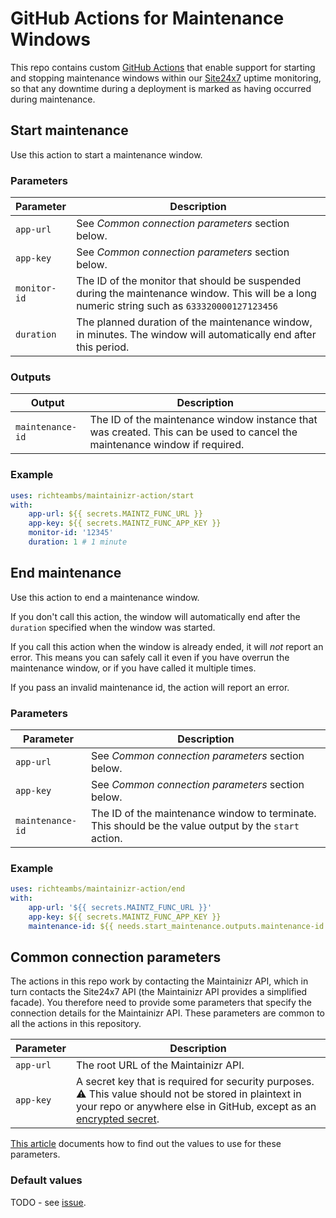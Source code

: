 # GitHub Actions for Maintenance Windows

This repo contains custom [GitHub Actions](https://docs.github.com/en/actions) that enable support
for starting and stopping maintenance windows within our [Site24x7](https://www.site24x7.com/)
uptime monitoring, so that any downtime during a deployment is marked as having occurred during
maintenance.

## Start maintenance

Use this action to start a maintenance window.

### Parameters

| Parameter | Description  |
| --------- | ------------ |
| `app-url` | See _Common connection parameters_ section below. |
| `app-key` | See _Common connection parameters_ section below. |
| `monitor-id` | The ID of the monitor that should be suspended during the maintenance window. This will be a long numeric string such as `633320000127123456` |
| `duration` | The planned duration of the maintenance window, in minutes. The window will automatically end after this period. |

### Outputs

| Output           | Description  |
| ---------------- | ------------ |
| `maintenance-id` | The ID of the maintenance window instance that was created. This can be used to cancel the maintenance window if required. |

### Example

```yaml
uses: richteambs/maintainizr-action/start
with:
    app-url: ${{ secrets.MAINTZ_FUNC_URL }}
    app-key: ${{ secrets.MAINTZ_FUNC_APP_KEY }}
    monitor-id: '12345'
    duration: 1 # 1 minute
```

## End maintenance

Use this action to end a maintenance window.

If you don't call this action, the window will automatically end after the `duration` specified when
the window was started.

If you call this action when the window is already ended, it will _not_ report an error. This means
you can safely call it even if you have overrun the maintenance window, or if you have called it
multiple times.

If you pass an invalid maintenance id, the action will report an error.

### Parameters

| Parameter | Description  |
| --------- | ------------ |
| `app-url` | See _Common connection parameters_ section below. |
| `app-key` | See _Common connection parameters_ section below. |
| `maintenance-id` | The ID of the maintenance window to terminate. This should be the value output by the `start` action. |

### Example

```yaml
uses: richteambs/maintainizr-action/end
with:
    app-url: '${{ secrets.MAINTZ_FUNC_URL }}'
    app-key: ${{ secrets.MAINTZ_FUNC_APP_KEY }}
    maintenance-id: ${{ needs.start_maintenance.outputs.maintenance-id }}
```

## Common connection parameters

The actions in this repo work by contacting the Maintainizr API, which in turn contacts the Site24x7
API (the Maintainizr API provides a simplified facade). You therefore need to provide some
parameters that specify the connection details for the Maintainizr API. These parameters are common
to all the actions in this repository.

| Parameter | Description  |
| --------- | ------------ |
| `app-url` | The root URL of the Maintainizr API. |
| `app-key` | A secret key that is required for security purposes. :warning: This value should not be stored in plaintext in your repo or anywhere else in GitHub, except as an [encrypted secret](https://docs.github.com/en/actions/security-guides/encrypted-secrets). |

[This
article](https://mbs.atlassian.net/wiki/spaces/DO/pages/2419523603/Creating+an+Azure+Function+App+Service+Connection/)
documents how to find out the values to use for these parameters.

### Default values

TODO - see [issue](https://github.com/richteambs/maintainizr-action/issues/17).
